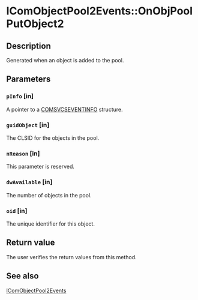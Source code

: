 # IComObjectPool2Events::OnObjPoolPutObject2

## Description

Generated when an object is added to the pool.

## Parameters

### `pInfo` [in]

A pointer to a [COMSVCSEVENTINFO](https://learn.microsoft.com/windows/win32/api/comsvcs/ns-comsvcs-comsvcseventinfo) structure.

### `guidObject` [in]

The CLSID for the objects in the pool.

### `nReason` [in]

This parameter is reserved.

### `dwAvailable` [in]

The number of objects in the pool.

### `oid` [in]

The unique identifier for this object.

## Return value

The user verifies the return values from this method.

## See also

[IComObjectPool2Events](https://learn.microsoft.com/windows/desktop/api/comsvcs/nn-comsvcs-icomobjectpool2events)